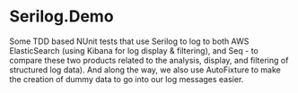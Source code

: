 # Serilog.Demo
Some TDD based NUnit tests that use Serilog to log to both AWS ElasticSearch (using Kibana for log display &amp; filtering), and Seq - to compare these two products related to the analysis, display, and filtering of structured log data). And along the way, we also use AutoFixture to make the creation of dummy data to go into our log messages easier. 
